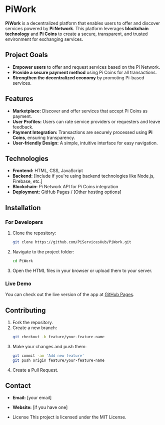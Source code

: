 
# **PiWork**

**PiWork** is a decentralized platform that enables users to offer and discover services powered by **Pi Network**. This platform leverages **blockchain technology** and **Pi Coins** to create a secure, transparent, and trusted environment for exchanging services.

## **Project Goals**

- **Empower users** to offer and request services based on the Pi Network.
- **Provide a secure payment method** using Pi Coins for all transactions.
- **Strengthen the decentralized economy** by promoting Pi-based services.

## **Features**

- **Marketplace:** Discover and offer services that accept Pi Coins as payment.
- **User Profiles:** Users can rate service providers or requesters and leave feedback.
- **Payment Integration:** Transactions are securely processed using **Pi Coins**, ensuring transparency.
- **User-friendly Design:** A simple, intuitive interface for easy navigation.

## **Technologies**

- **Frontend:** HTML, CSS, JavaScript
- **Backend:** [Include if you're using backend technologies like Node.js, Firebase, etc.]
- **Blockchain:** Pi Network API for Pi Coins integration
- **Deployment:** GitHub Pages / [Other hosting options]

## **Installation**

### **For Developers**

1. Clone the repository:
   ```bash
   git clone https://github.com/PiServicesHub/PiWork.git
   ```
2. Navigate to the project folder:
   ```bash
   cd PiWork
   ```
3. Open the HTML files in your browser or upload them to your server.

### **Live Demo**

You can check out the live version of the app at [GitHub Pages](https://username.github.io/PiWork).

## **Contributing**

1. Fork the repository.
2. Create a new branch:
   ```bash
   git checkout -b feature/your-feature-name
   ```
3. Make your changes and push them:
   ```bash
   git commit -am 'Add new feature'
   git push origin feature/your-feature-name
   ```
4. Create a Pull Request.

## **Contact**

- **Email:** [your email]
- **Website:** [if you have one]

- License
This project is licensed under the MIT License.

